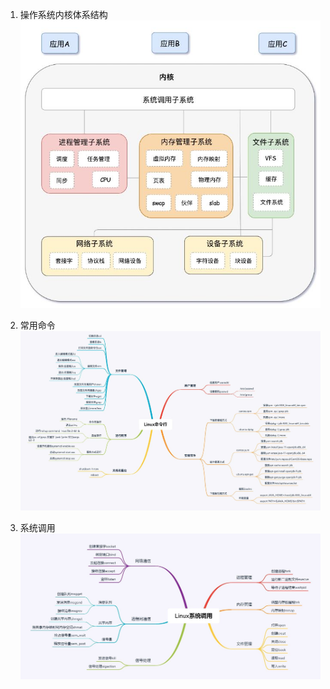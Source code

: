 1. 操作系统内核体系结构
   ![Image text](https://github.com/Yongli-Lisa/Linux-Notes1/blob/9461faf9b29d706392c7c668a1fa15457fee7d76/Img/%E5%86%85%E6%A0%B8%E4%BD%93%E7%B3%BB%E7%BB%93%E6%9E%84.JPG)
   
3. 常用命令
   ![Image text](https://github.com/Yongli-Lisa/Linux-Notes1/blob/9461faf9b29d706392c7c668a1fa15457fee7d76/Img/%E5%B8%B8%E7%94%A8%E5%91%BD%E4%BB%A4.JPG)
   
5. 系统调用
   ![Image text](https://github.com/Yongli-Lisa/Linux-Notes1/blob/9461faf9b29d706392c7c668a1fa15457fee7d76/Img/%E7%B3%BB%E7%BB%9F%E8%B0%83%E7%94%A8.JPG)
